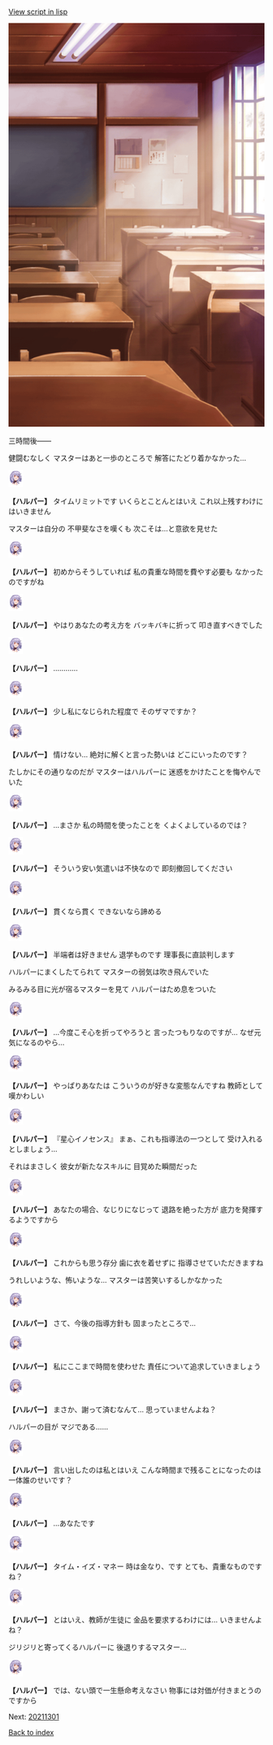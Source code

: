 [View script in lisp](../scripts/20202204.txt)

![classroom03_daytime.png](../images/backgrounds/classroom03_daytime.png)

三時間後――

健闘むなしく
マスターはあと一歩のところで
解答にたどり着かなかった…

<img src="../images/units/202021.png" alt="202021.png" height="34"/>

**【ハルパー】**
タイムリミットです
いくらとことんとはいえ
これ以上残すわけにはいきません

マスターは自分の
不甲斐なさを嘆くも
次こそは…と意欲を見せた

<img src="../images/units/202021.png" alt="202021.png" height="34"/>

**【ハルパー】**
初めからそうしていれば
私の貴重な時間を費やす必要も
なかったのですがね

<img src="../images/units/202021.png" alt="202021.png" height="34"/>

**【ハルパー】**
やはりあなたの考え方を
バッキバキに折って
叩き直すべきでした

<img src="../images/units/202021.png" alt="202021.png" height="34"/>

**【ハルパー】**
…………

<img src="../images/units/202021.png" alt="202021.png" height="34"/>

**【ハルパー】**
少し私になじられた程度で
そのザマですか？

<img src="../images/units/202021.png" alt="202021.png" height="34"/>

**【ハルパー】**
情けない…
絶対に解くと言った勢いは
どこにいったのです？

たしかにその通りなのだが
マスターはハルパーに
迷惑をかけたことを悔やんでいた

<img src="../images/units/202021.png" alt="202021.png" height="34"/>

**【ハルパー】**
…まさか
私の時間を使ったことを
くよくよしているのでは？

<img src="../images/units/202021.png" alt="202021.png" height="34"/>

**【ハルパー】**
そういう安い気遣いは不快なので
即刻撤回してください

<img src="../images/units/202021.png" alt="202021.png" height="34"/>

**【ハルパー】**
貫くなら貫く
できないなら諦める

<img src="../images/units/202021.png" alt="202021.png" height="34"/>

**【ハルパー】**
半端者は好きません
退学ものです
理事長に直談判します

ハルパーにまくしたてられて
マスターの弱気は吹き飛んでいた

みるみる目に光が宿るマスターを見て
ハルパーはため息をついた

<img src="../images/units/202021.png" alt="202021.png" height="34"/>

**【ハルパー】**
…今度こそ心を折ってやろうと
言ったつもりなのですが…
なぜ元気になるのやら…

<img src="../images/units/202021.png" alt="202021.png" height="34"/>

**【ハルパー】**
やっぱりあなたは
こういうのが好きな変態なんですね
教師として嘆かわしい

<img src="../images/units/202021.png" alt="202021.png" height="34"/>

**【ハルパー】**
『星心イノセンス』
まぁ、これも指導法の一つとして
受け入れるとしましょう…

それはまさしく
彼女が新たなスキルに
目覚めた瞬間だった

<img src="../images/units/202021.png" alt="202021.png" height="34"/>

**【ハルパー】**
あなたの場合、なじりになじって
退路を絶った方が
底力を発揮するようですから

<img src="../images/units/202021.png" alt="202021.png" height="34"/>

**【ハルパー】**
これからも思う存分
歯に衣を着せずに
指導させていただきますね

うれしいような、怖いような…
マスターは苦笑いするしかなかった

<img src="../images/units/202021.png" alt="202021.png" height="34"/>

**【ハルパー】**
さて、今後の指導方針も
固まったところで…

<img src="../images/units/202021.png" alt="202021.png" height="34"/>

**【ハルパー】**
私にここまで時間を使わせた
責任について追求していきましょう

<img src="../images/units/202021.png" alt="202021.png" height="34"/>

**【ハルパー】**
まさか、謝って済むなんて…
思っていませんよね？

ハルパーの目が
マジである……

<img src="../images/units/202021.png" alt="202021.png" height="34"/>

**【ハルパー】**
言い出したのは私とはいえ
こんな時間まで残ることになったのは
一体誰のせいです？

<img src="../images/units/202021.png" alt="202021.png" height="34"/>

**【ハルパー】**
…あなたです

<img src="../images/units/202021.png" alt="202021.png" height="34"/>

**【ハルパー】**
タイム・イズ・マネー
時は金なり、です
とても、貴重なものですね？

<img src="../images/units/202021.png" alt="202021.png" height="34"/>

**【ハルパー】**
とはいえ、教師が生徒に
金品を要求するわけには…
いきませんよね？

ジリジリと寄ってくるハルパーに
後退りするマスター…

<img src="../images/units/202021.png" alt="202021.png" height="34"/>

**【ハルパー】**
では、ない頭で一生懸命考えなさい
物事には対価が付きまとうのですから


Next: [20211301](20211301.md)

[Back to index](index.md)
